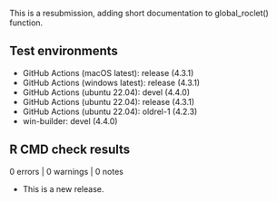 This is a resubmission, adding short documentation to global_roclet() function.

## Test environments

- GitHub Actions (macOS latest): release (4.3.1)
- GitHub Actions (windows latest): release (4.3.1)
- GitHub Actions (ubuntu 22.04): devel (4.4.0)
- GitHub Actions (ubuntu 22.04): release (4.3.1)
- GitHub Actions (ubuntu 22.04): oldrel-1 (4.2.3)
- win-builder: devel (4.4.0)

## R CMD check results
0 errors | 0 warnings | 0 notes

* This is a new release.
